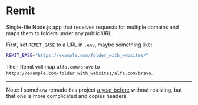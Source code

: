 # Remit

Single-file Node.js app that receives requests for multiple domains and maps them to folders under any public URL.

First, set `REMIT_BASE` to a URL in `.env`, maybe something like:

```bash
REMIT_BASE="https://example.com/folder_with_websites/"
```

Then Remit will map `alfa.com/bravo` to `https://example.com/folder_with_websites/alfa.com/bravo`.

---

Note: I somehow remade this project [a year before](https://github.com/rosano/remit-2024/) without realizing, but that one is more complicated and copies headers.
